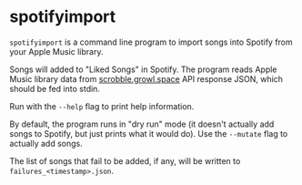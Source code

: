 # spotifyimport

`spotifyimport` is a command line program to import songs into Spotify from
your Apple Music library.

Songs will added to "Liked Songs" in Spotify.  The program reads Apple Music
library data from [scrobble.growl.space][api_doc] API response JSON, which
should be fed into stdin.

Run with the `--help` flag to print help information.

By default, the program runs in "dry run" mode (it doesn't actually add songs
to Spotify, but just prints what it would do). Use the `--mutate` flag to
actually add songs.

The list of songs that fail to be added, if any, will be written to
`failures_<timestamp>.json`.

[api_doc]: https://scrobble.growl.space/doc/api/v1/scrobbled
